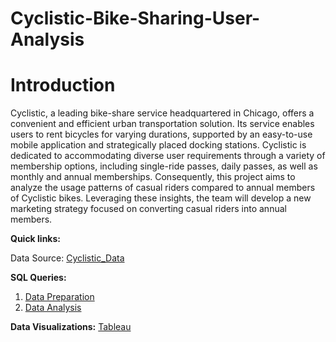 # Cyclistic-Bike-Sharing-User-Analysis
# **Introduction**

Cyclistic, a leading bike-share service headquartered in Chicago, offers a convenient and efficient urban transportation solution. Its service enables users to rent bicycles for varying durations, supported by an easy-to-use mobile application and strategically placed docking stations. Cyclistic is dedicated to accommodating diverse user requirements through a variety of membership options, including single-ride passes, daily passes, as well as monthly and annual memberships.
Consequently, this project aims to analyze the usage patterns of casual riders compared to annual members of Cyclistic bikes. Leveraging these insights, the team will develop a new marketing strategy focused on converting casual riders into annual members.

**Quick links:**

Data Source: [Cyclistic_Data](https://divvy-tripdata.s3.amazonaws.com/index.html)

**SQL Queries:**
01. [Data Preparation](https://github.com/avantikaaaaa/Cyclistic-Bike-Sharing-User-Analysis/blob/main/Data_preparation.sql)
02. [Data Analysis](https://github.com/avantikaaaaa/Cyclistic-Bike-Sharing-User-Analysis/blob/main/Data_analysis.sql)

**Data Visualizations:** [Tableau](https://public.tableau.com/app/profile/avantika.garg6650/viz/Book1_17369612515860/Dashboard4)
